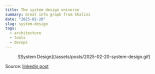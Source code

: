 ```yaml
---
title: The system design universe
summary: Great info graph from Shalini
date: "2025-02-20"
slug: system-design
tags:
  - architecture
  - tools
  - devops
---
```


<center>
![System Design](/assets/posts/2025-02-20-system-design.gif)
</center>

Source: [linkedin post](https://www.linkedin.com/posts/goyalshalini_imagine-building-a-system-that-scales-effortlessly-activity-7297140216073445376-GJjT)
